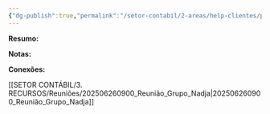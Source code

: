 ```yaml
---
{"dg-publish":true,"permalink":"/setor-contabil/2-areas/help-clientes/pinheiro-servicos-65/","dgPassFrontmatter":true,"created":"2025-06-21T20:22:52.882-03:00","updated":"2025-06-26T09:13:42.824-03:00"}
---
```


**Resumo:**



**Notas:**




**Conexões:**

[[SETOR CONTÁBIL/3. RECURSOS/Reuniões/202506260900_Reunião_Grupo_Nadja\|202506260900_Reunião_Grupo_Nadja]]








